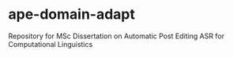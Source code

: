 # ape-domain-adapt
Repository for MSc Dissertation on Automatic Post Editing ASR for Computational Linguistics
